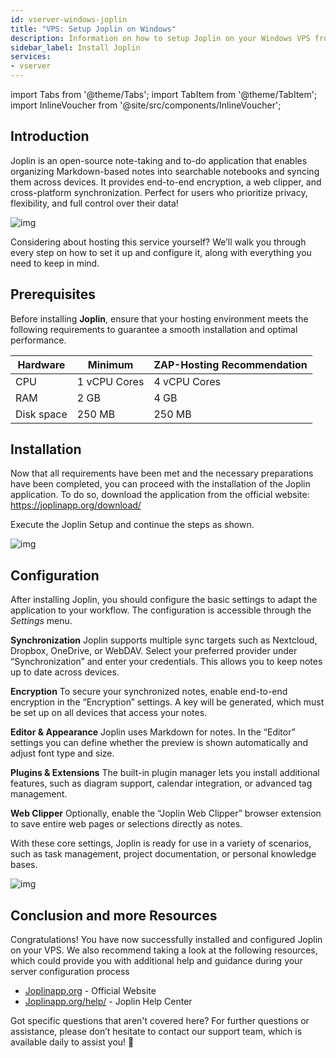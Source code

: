 ```yaml
---
id: vserver-windows-joplin
title: "VPS: Setup Joplin on Windows"
description: Information on how to setup Joplin on your Windows VPS from ZAP-Hosting - ZAP-Hosting.com documentation
sidebar_label: Install Joplin
services:
- vserver
---
```


import Tabs from '@theme/Tabs';
import TabItem from '@theme/TabItem';
import InlineVoucher from '@site/src/components/InlineVoucher';

## Introduction

Joplin is an open-source note-taking and to-do application that enables organizing Markdown-based notes into searchable notebooks and syncing them across devices. It provides end-to-end encryption, a web clipper, and cross-platform synchronization. Perfect for users who prioritize privacy, flexibility, and full control over their data!

![img](https://screensaver01.zap-hosting.com/index.php/s/bqFberi2tRqobRn/preview)

Considering about hosting this service yourself? We’ll walk you through every step on how to set it up and configure it, along with everything you need to keep in mind.



<InlineVoucher />



## Prerequisites

Before installing **Joplin**, ensure that your hosting environment meets the following requirements to guarantee a smooth installation and optimal performance.

| Hardware | Minimum| ZAP-Hosting Recommendation |
| ---------- | ------------ | -------------------------- |
| CPU| 1 vCPU Cores | 4 vCPU Cores |
| RAM| 2 GB | 4 GB |
| Disk space | 250 MB | 250 MB |




## Installation
Now that all requirements have been met and the necessary preparations have been completed, you can proceed with the installation of the Joplin application. To do so, download the application from the official website: https://joplinapp.org/download/

Execute the Joplin Setup and continue the steps as shown. 

![img](https://screensaver01.zap-hosting.com/index.php/s/sRkz7mJdB6ispSf/download)



## Configuration

After installing Joplin, you should configure the basic settings to adapt the application to your workflow. The configuration is accessible through the *Settings* menu.

**Synchronization**
Joplin supports multiple sync targets such as Nextcloud, Dropbox, OneDrive, or WebDAV. Select your preferred provider under “Synchronization” and enter your credentials. This allows you to keep notes up to date across devices.

**Encryption**
To secure your synchronized notes, enable end-to-end encryption in the “Encryption” settings. A key will be generated, which must be set up on all devices that access your notes.

**Editor & Appearance**
Joplin uses Markdown for notes. In the “Editor” settings you can define whether the preview is shown automatically and adjust font type and size.

**Plugins & Extensions**
The built-in plugin manager lets you install additional features, such as diagram support, calendar integration, or advanced tag management.

**Web Clipper**
Optionally, enable the “Joplin Web Clipper” browser extension to save entire web pages or selections directly as notes.

With these core settings, Joplin is ready for use in a variety of scenarios, such as task management, project documentation, or personal knowledge bases.

![img](https://screensaver01.zap-hosting.com/index.php/s/G7gMLyzgyTEjoNf/preview)




## Conclusion and more Resources

Congratulations! You have now successfully installed and configured Joplin on your VPS. We also recommend taking a look at the following resources, which could provide you with additional help and guidance during your server configuration process

- [Joplinapp.org](https://joplin.org/) - Official Website
- [Joplinapp.org/help/](https://joplinapp.org/help/) - Joplin Help Center

Got specific questions that aren't covered here? For further questions or assistance, please don’t hesitate to contact our support team, which is available daily to assist you! 🙂



<InlineVoucher />